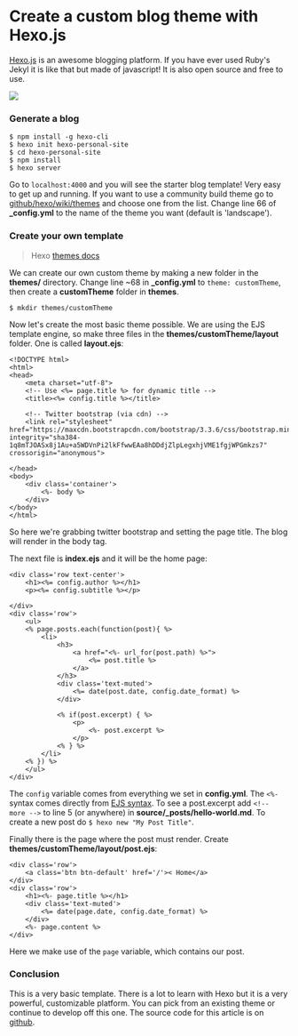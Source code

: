 # Create a custom blog theme with Hexo.js

[Hexo.js](https://hexo.io/) is an awesome blogging platform. If you have ever used Ruby's Jekyl it is like that but made of javascript! It is also open source and free to use.

![](http://gabijack.com/wp-content/uploads/2013/07/Javascript-AllTheThings.jpg)


### Generate a blog

```
$ npm install -g hexo-cli
$ hexo init hexo-personal-site
$ cd hexo-personal-site
$ npm install
$ hexo server
```

Go to `localhost:4000` and you will see the starter blog template! Very easy to get up and running. If you want to use a community build theme go to [github/hexo/wiki/themes](https://github.com/hexojs/hexo/wiki/Themes) and choose one from the list. Change line 66 of **_config.yml** to the name of the theme you want (default is 'landscape').

### Create your own template

> Hexo [themes docs](https://hexo.io/docs/themes.html)

We can create our own custom theme by making a new folder in the **themes/** directory. Change line ~68 in **_config.yml** to `theme: customTheme`, then create a **customTheme** folder in **themes**.

```
$ mkdir themes/customTheme
```

Now let's create the most basic theme possible. We are using the EJS template engine, so make three files in the **themes/customTheme/layout** folder. One is called **layout.ejs**:

```
<!DOCTYPE html>
<html>
<head>
	<meta charset="utf-8">
	<!-- Use <%= page.title %> for dynamic title -->
	<title><%= config.title %></title>

	<!-- Twitter bootstrap (via cdn) -->
	<link rel="stylesheet" href="https://maxcdn.bootstrapcdn.com/bootstrap/3.3.6/css/bootstrap.min.css" integrity="sha384-1q8mTJOASx8j1Au+a5WDVnPi2lkFfwwEAa8hDDdjZlpLegxhjVME1fgjWPGmkzs7" crossorigin="anonymous">

</head>
<body>
	<div class='container'>
		<%- body %>
	</div>
</body>
</html>
```

So here we're grabbing twitter bootstrap and setting the page title. The blog will render in the body tag.

The next file is **index.ejs** and it will be the home page:

```
<div class='row text-center'>
	<h1><%= config.author %></h1>
    <p><%= config.subtitle %></p>

</div>
<div class='row'>
	<ul>
	<% page.posts.each(function(post){ %>
    	<li>
    		<h3>
                <a href="<%- url_for(post.path) %>">
        			<%= post.title %>
        		</a>
            </h3>
            <div class='text-muted'>
                <%= date(post.date, config.date_format) %> 
            </div>
            
            <% if(post.excerpt) { %>
                <p>
                    <%- post.excerpt %>
                </p>
            <% } %>
    	</li>
  	<% }) %>
	</ul>
</div>
```

The `config` variable comes from everything we set in **config.yml**. The `<%-` syntax comes directly from [EJS syntax](https://github.com/tj/ejs). To see a post.excerpt add `<!-- more -->` to line 5 (or anywhere) in **source/_posts/hello-world.md**. To create a new post do `$ hexo new "My Post Title"`.

Finally there is the page where the post must render. Create **themes/customTheme/layout/post.ejs**:

```
<div class='row'>
	<a class='btn btn-default' href='/'>< Home</a>
</div>
<div class='row'>
	<h1><%- page.title %></h1>
	<div class='text-muted'>
        <%= date(page.date, config.date_format) %> 
    </div>
	<%- page.content %>
</div>
```

Here we make use of the `page` variable, which contains our post.

### Conclusion

This is a very basic template. There is a lot to learn with Hexo but it is a very powerful, customizable platform. You can pick from an existing theme or continue to develop off this one. The source code for this article is on [github](https://github.com/cleechtech/hexo-personal-site).


